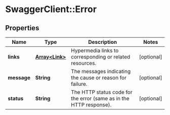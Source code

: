 # SwaggerClient::Error

## Properties
Name | Type | Description | Notes
------------ | ------------- | ------------- | -------------
**links** | [**Array&lt;Link&gt;**](Link.md) | Hypermedia links to corresponding or related resources. | [optional] 
**message** | **String** | The messages indicating the cause or reason for failure. | [optional] 
**status** | **String** | The HTTP status code for the error (same as in the HTTP response). | [optional] 

